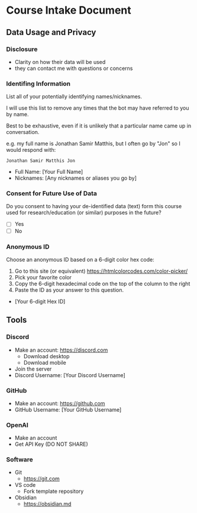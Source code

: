 
# Course Intake Document
## Data Usage and Privacy
### Disclosure
- Clarity on how their data will be used
- they can contact me with questions or concerns

### Identifing Information
List all of your potentially identifying names/nicknames.

I will use this list to remove any times that the bot may have referred to you by name.

Best to be exhaustive, even if it is unlikely that a particular name came up in conversation.

e.g. my full name is Jonathan Samir Matthis, but I often go by "Jon" so I would respond with:

`Jonathan Samir Matthis Jon`

- Full Name: [Your Full Name]
- Nicknames: [Any nicknames or aliases you go by]

### Consent for Future Use of Data
Do you consent to having your de-identified data (text) form this course used for research/education (or similar) purposes in the future?
- [ ] Yes
- [ ] No

### Anonymous ID
Choose an anonymous ID based on a 6-digit color hex code:
1. Go to this site (or equivalent) https://htmlcolorcodes.com/color-picker/
2. Pick your favorite color
3. Copy the 6-digit hexadecimal code on the top of the column to the right
4. Paste the ID as your answer to this question.
- [Your 6-digit Hex ID]

## Tools

### Discord 
- Make an account: https://discord.com
  - Download desktop
  - Download mobile
- Join the server
- Discord Username: [Your Discord Username]

### GitHub 
- Make an account: https://github.com
- GitHub Username: [Your GitHub Username]

### OpenAI
- Make an account
- Get API Key (DO NOT SHARE)

### Software
- Git
  - https://git.com
- VS code
  - Fork template repository
- Obsidian 
  - https://obsidian.md
